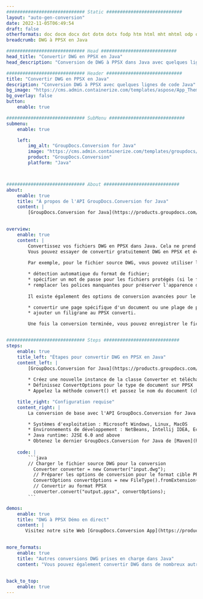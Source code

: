 ```yaml
---
############################# Static ############################
layout: "auto-gen-conversion"
date: 2022-11-05T06:49:54
draft: false
otherformats: doc docm docx dot dotm dotx fodp htm html mht mhtml odp odt otp pot potm potx pps ppsm ppsx ppt pptm pptx rtf
breadcrumb: DWG à PPSX en Java

############################# Head ############################
head_title: "Convertir DWG en PPSX en Java"
head_description: "Conversion de DWG à PPSX dans Java avec quelques lignes de code. Convertissez plus de 160 formats de fichiers à l'aide de l'API de conversion de documents GroupDocs pour Java"

############################# Header ############################
title: "Convertir DWG en PPSX en Java"
description: "Conversion DWG à PPSX avec quelques lignes de code Java"
bg_image: "https://cms.admin.containerize.com/templates/aspose/App_Themes/V3/images/bg/header1.png"
bg_overlay: false
button:
    enable: true

############################# SubMenu ############################
submenu:
    enable: true

    left:
        img_alt: "GroupDocs.Conversion for Java"
        image: "https://cms.admin.containerize.com/templates/groupdocs/images/product-logos/90x90-noborder/groupdocs-conversion-java.png"
        product: "GroupDocs.Conversion"
        platform: "Java"



############################# About ############################
about:
    enable: true
    title: "À propos de l'API GroupDocs.Conversion for Java"
    content: |
        [GroupDocs.Conversion for Java](https://products.groupdocs.com/conversion/java/) est une API de conversion de format de fichier avancée pour la conversion entre les formats d'image et de document populaires tels que Microsoft Office, OpenDocument, PDF, HTML, e-mail, CAO. et bien plus encore avec seulement quelques lignes de code. L'API native détecte automatiquement les formats des documents originaux et propose de nombreuses options de personnalisation des documents convertis. Outre la fonction d'extraction d'informations d'un document, il prend également en charge la mise en cache des résultats de conversion sur le disque local par défaut. Cependant, tout type de stockage de cache peut être pris en charge en implémentant les interfaces appropriées - Amazon S3, Dropbox, Google Drive, Windows Azure, Reddis ou tout autre.
    

overview:
    enable: true
    content: |
        Convertissez vos fichiers DWG en PPSX dans Java. Cela ne prend que quelques lignes de code Java sur n'importe quelle plate-forme de votre choix, telle que Windows, Linux, macOS.
        Vous pouvez essayer de convertir gratuitement DWG en PPSX et évaluer la qualité des résultats de conversion. En plus des scripts de conversion de fichiers simples, vous pouvez essayer des options plus sophistiquées pour charger le fichier source DWG et stocker la sortie PPSX. 
        
        Par exemple, pour le fichier source DWG, vous pouvez utiliser les options de chargement suivantes :

        * détection automatique du format de fichier;
        * spécifier un mot de passe pour les fichiers protégés (si le format de fichier le prend en charge);
        * remplacer les polices manquantes pour préserver l'apparence du document.
        
        Il existe également des options de conversion avancées pour le fichier PPSX :

        * convertir une page spécifique d'un document ou une plage de pages;
        * ajouter un filigrane au PPSX converti.

        Une fois la conversion terminée, vous pouvez enregistrer le fichier PPSX dans votre chemin de fichier local ou dans un stockage tiers tel que FTP, Amazon S3, Google Drive, Dropbox, etc. Veuillez noter - pour convertir DWG à PPSX, vous n'avez pas besoin d'installer de logiciel supplémentaire, tel que MS Office, Open Office, Adobe Acrobat Reader, etc.


############################# Steps ############################
steps:
    enable: true
    title_left: "Étapes pour convertir DWG en PPSX en Java"
    content_left: |
        [GroupDocs.Conversion for Java](https://products.groupdocs.com/conversion/java/) permet aux développeurs de convertir facilement le fichier DWG en PPSX avec quelques lignes de code.
        
        * Créez une nouvelle instance de la classe Converter et téléchargez le fichier DWG avec le chemin complet
        * Définissez ConvertOptions pour le type de document sur PPSX
        * Appelez la méthode convert() et passez le nom du document (chemin complet) et le format (PPSX) en tant que paramètre

    title_right: "Configuration requise"
    content_right: |
        La conversion de base avec l'API GroupDocs.Conversion for Java peut être effectuée avec seulement quelques lignes de code. Nos API sont prises en charge sur toutes les principales plates-formes et systèmes d'exploitation. Avant d'exécuter le code ci-dessous, assurez-vous que les prérequis suivants sont installés sur votre système.

        * Systèmes d'exploitation : Microsoft Windows, Linux, MacOS
        * Environnements de développement : NetBeans, Intellij IDEA, Eclipse, etc.
        * Java runtime: J2SE 6.0 and above
        * Obtenez le dernier GroupDocs.Conversion for Java de [Maven](https://repository.groupdocs.com/webapp/#/artifacts/browse/tree/General/repo/com/groupdocs/groupdocs-conversion)
         
    code: |
        ```java    
        // Charger le fichier source DWG pour la conversion
          Converter converter = new Converter("input.dwg");
          // Préparer les options de conversion pour le format cible PPSX
          ConvertOptions convertOptions = new FileType().fromExtension("ppsx").getConvertOptions();
          // Convertir au format PPSX
          converter.convert("output.ppsx", convertOptions);
        ```

demos:
    enable: true
    title: "DWG à PPSX Démo en direct"
    content: |
       Visitez notre site Web [GroupDocs.Conversion App](https://products.groupdocs.app/conversion/family) et essayez la conversion DWG à PPSX maintenant. La démo gratuite présente les avantages suivants
          

more_formats:
    enable: true
    title: "Autres conversions DWG prises en charge dans Java"
    content: "Vous pouvez également convertir DWG dans de nombreux autres formats de fichiers. Veuillez consulter la liste ci-dessous."
       
       
back_to_top:
    enable: true
---
```

